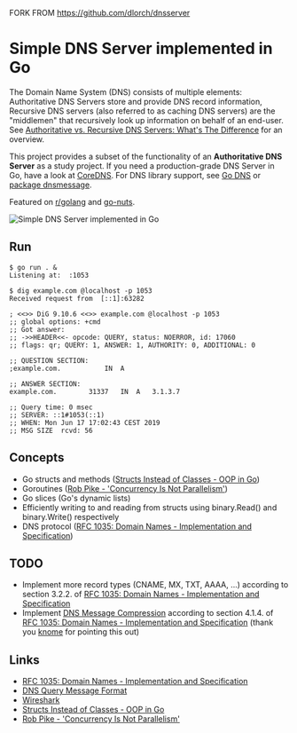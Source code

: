 FORK FROM https://github.com/dlorch/dnsserver

Simple DNS Server implemented in Go
===================================

The Domain Name System (DNS) consists of multiple elements: Authoritative
DNS Servers store and provide DNS record information, Recursive DNS servers
(also referred to as caching DNS servers) are the "middlemen" that recursively
look up information on behalf of an end-user. See
[Authoritative vs. Recursive DNS Servers: What's The Difference] for an overview.

This project provides a subset of the functionality of an **Authoritative
DNS Server** as a study project. If you need a production-grade DNS Server in Go,
have a look at [CoreDNS]. For DNS library support, see [Go DNS] or
[package dnsmessage].

Featured on [r/golang] and [go-nuts].

![Simple DNS Server implemented in Go](https://raw.githubusercontent.com/dlorch/dnsserver/master/dnsserver-go.gif)

Run
---

```
$ go run . &
Listening at:  :1053

$ dig example.com @localhost -p 1053
Received request from  [::1]:63282

; <<>> DiG 9.10.6 <<>> example.com @localhost -p 1053
;; global options: +cmd
;; Got answer:
;; ->>HEADER<<- opcode: QUERY, status: NOERROR, id: 17060
;; flags: qr; QUERY: 1, ANSWER: 1, AUTHORITY: 0, ADDITIONAL: 0

;; QUESTION SECTION:
;example.com.			IN	A

;; ANSWER SECTION:
example.com.		31337	IN	A	3.1.3.7

;; Query time: 0 msec
;; SERVER: ::1#1053(::1)
;; WHEN: Mon Jun 17 17:02:43 CEST 2019
;; MSG SIZE  rcvd: 56
```

Concepts
--------

* Go structs and methods ([Structs Instead of Classes - OOP in Go])
* Goroutines ([Rob Pike - 'Concurrency Is Not Parallelism'])
* Go slices (Go's dynamic lists)
* Efficiently writing to and reading from structs using binary.Read() and binary.Write() respectively
* DNS protocol ([RFC 1035: Domain Names - Implementation and Specification])

TODO
----

* Implement more record types (CNAME, MX, TXT, AAAA, ...) according to section 3.2.2. of [RFC 1035: Domain Names - Implementation and Specification]
* Implement [DNS Message Compression] according to section 4.1.4. of [RFC 1035: Domain Names - Implementation and Specification] (thank you [knome] for pointing this out)

Links
-----

* [RFC 1035: Domain Names - Implementation and Specification]
* [DNS Query Message Format]
* [Wireshark]
* [Structs Instead of Classes - OOP in Go]
* [Rob Pike - 'Concurrency Is Not Parallelism']

[Authoritative vs. Recursive DNS Servers: What's The Difference]: http://social.dnsmadeeasy.com/blog/authoritative-vs-recursive-dns-servers-whats-the-difference/
[CoreDNS]: https://coredns.io/
[Go DNS]: https://github.com/miekg/dns
[package dnsmessage]: https://godoc.org/golang.org/x/net/dns/dnsmessage
[r/golang]: https://www.reddit.com/r/golang/comments/c3n7hl/simple_dns_server_implemented_in_go/
[go-nuts]: https://groups.google.com/d/msgid/golang-nuts/9d6801ae-5725-4152-83cf-33e63219da70%40googlegroups.com
[DNS Message Compression]: http://www.tcpipguide.com/free/t_DNSNameNotationandMessageCompressionTechnique-2.htm
[knome]: https://www.reddit.com/r/golang/comments/c3n7hl/simple_dns_server_implemented_in_go/erseh68?utm_source=share&utm_medium=web2x
[RFC 1035: Domain Names - Implementation and Specification]: https://www.ietf.org/rfc/rfc1035.txt
[DNS Query Message Format]: http://www.firewall.cx/networking-topics/protocols/domain-name-system-dns/160-protocols-dns-query.html
[Wireshark]: https://www.wireshark.org/
[Structs Instead of Classes - OOP in Go]: https://golangbot.com/structs-instead-of-classes/
[Rob Pike - 'Concurrency Is Not Parallelism']: https://www.youtube.com/watch?v=cN_DpYBzKso
